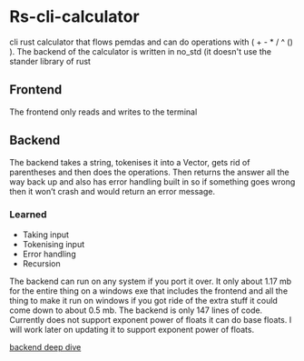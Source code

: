 # Rs-cli-calculator 

cli rust calculator that flows pemdas and can do operations with ( + - * / ^ () ).
The backend of the calculator is written in no_std (it doesn't use the stander library of rust

## Frontend

The frontend only reads and writes to the terminal

## Backend

The backend takes a string, tokenises it into a Vector, gets rid of parentheses and then does the operations. Then returns the answer all the way back up and also has error handling built in so if something goes wrong then it won’t crash and would return an error message.

### Learned

- Taking input
- Tokenising input
- Error handling
- Recursion 


The backend can run on any system if you port it over. It only about 1.17 mb for the entire thing on a windows exe that includes the frontend and all the thing to make it run on windows if you got ride of the extra stuff it could come down to about 0.5 mb. The backend is only 147 lines of code. Currently does not support exponent power of floats it can do base floats. I will work later on updating it to support exponent power of floats.


[backend deep dive](https://github.com/fishloversoul/rs-cli-calculator/tree/main/calc_core)
